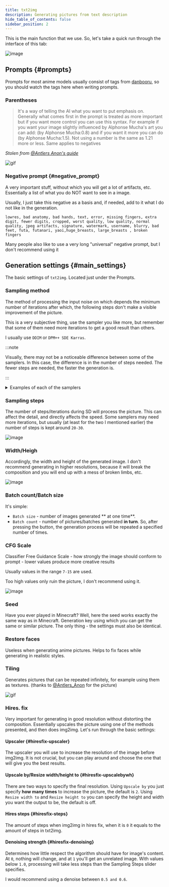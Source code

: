 ```yaml
---
title: txt2img
description: Generating pictures from text description
hide_table_of_contents: false
sidebar_position: 2
---
```

This is the main function that we use. So, let's take a quick run through the interface of this tab:

![image](/img/usage/txt2img/UzLRybm.png)

## Prompts {#prompts}
Prompts for most anime models usually consist of tags from [danbooru](https://danbooru.donmai.us), so you should watch the tags here when writing prompts.

### Parentheses

>It's a way of telling the AI what you want to put emphasis on. Generally what comes first in the prompt is treated as more important but if you want more control you can use this syntax. For example if you want your image slightly influenced by Alphonse Mucha's art you can add: (by Alphonse Mucha:0.8) and if you want it more you can do (by Alphonse Mucha:1.5). Not using a number is the same as 1.21 more or less. Same applies to negatives

*Stolen from [@Antlers Anon's guide](https://antlers-anon.fanbox.cc/posts/5250143)*

![gif](/img/usage/txt2img/rkBTn3u.gif)

### Negative prompt {#negative_prompt}

A very important stuff, without which you will get a lot of artifacts, etc. Essentially a list of what you do NOT want to see in a image.

Usually, I just take this negative as a basis and, if needed, add to it what I do not like in the generation.

```
lowres, bad anatomy, bad hands, text, error, missing fingers, extra digit, fewer digits, cropped, worst quality, low quality, normal quality, jpeg artifacts, signature, watermark, username, blurry, bad feet, futa, futanari, yaoi,huge_breasts, large_breasts , broken fingers
```

Many people also like to use a very long "universal" negative prompt, but I don't recommend using it

## Generation settings {#main_settings}
The basic settings of `txt2img`. Located just under the Prompts.

### Sampling method
The method of processing the input noise on which depends the minimum number of iterations after which, the following steps don't make a visible improvement of the picture.

This is a very subjective thing, use the sampler you like more, but remember that some of them need more iterations to get a good result than others.

I usually use `DDIM` or `DPM++ SDE Karras`.

:::note

Visually, there may not be a noticeable difference between some of the samplers. In this case, the difference is in the number of steps needed.  The fewer steps are needed, the faster the generation is.

:::

<details>
<summary>Examples of each of the samplers</summary>
    <div>

![image](/img/usage/txt2img/dM98n2Z.jpeg)
![image](/img/usage/txt2img/L6ZVq3l.jpeg)

<details>
<summary>Information about generating examples</summary>
    
Prompt:

```
best quality, 1girl, small breasts, japanese armor, red hair, long hair, 
red eyes, fox ears, animal_ear_fluff, holding weapon, bow \(weapon\),holding bow \(weapon\),
```
Negative prompt: 

```
 lowres, bad anatomy, bad hands, text, error, missing fingers, extra digit, fewer digits, cropped, worst quality, low quality, normal quality, jpeg artifacts, signature, watermark, username, blurry, bad feet, futa, futanari, yaoi,huge_breasts, large_breasts , (demon horns:1.1), blood, ribs, rebs, realistic face, broken fingers, earrings, hair ornament, loli, bad hands, bad fingers, thick thighs, pubic hair
```
Settings:

```text
Steps: 70, CFG scale: 11, Size: 512x920, Model hash: 0873291ac5
Model: AbyssOrangeMix2_nsfw, Clip skip: 2, ENSD: 31337,
```

</details>

</div>
</details>

### Sampling steps

The number of steps/iterations during SD will process the picture. This can affect the detail, and directly affects the speed. Some samplers may need more iterations, but usually (at least for the two I mentioned earlier) the number of steps is kept around `20-30`.

![image](/img/usage/txt2img/ITpi1fJ.jpeg)

### Width/Heigh

Accordingly, the width and height of the generated image.
I don't recommend generating in higher resolutions, because it will break the composition and you will end up with a mess of broken limbs, etc.

![image](/img/usage/txt2img/u4UCAjv.jpeg)

### Batch count/Batch size

It's simple:
* `Batch size` - number of images generated ** at one time**.
* `Batch count` - number of pictures/batches generated **in turn**. So, after pressing the button, the generation process will be repeated a specified number of times.

### CFG Scale

Classifier Free Guidance Scale - how strongly the image should conform to prompt - lower values produce more creative results

Usually values in the range `7-15` are used.

Too high values only ruin the picture, I don't recommend using it.

![image](/img/usage/txt2img/IAtLwsl.jpeg)

### Seed

Have you ever played in Minecraft? Well, here the seed works exactly the same way as in Minecraft. Generation key using which you can get the same or similar picture. The only thing - the settings must also be identical.

### Restore faces

Useless when generating anime pictures. Helps to fix faces while generating in realistic styles.

### Tiling

Generates pictures that can be repeated infinitely, for example using them as textures. (thanks to [@Antlers_Anon](https://antlers-anon.fanbox.cc/posts/5250143) for the picture)

![gif](/img/usage/txt2img/ezxgarP.gif)

### Hires. fix

Very important for generating in good resolution without distorting the composition. 
Essentially upscales the picture using one of the methods presented, and then does img2img.
Let's run through the basic settings:

#### Upscaler {#hiresfix-upscaler}

The upscaler you will use to increase the resolution of the image before img2img. It is not crucial, but you can play around and choose the one that will give you the best results.

#### Upscale by/Resize width/height to {#hiresfix-upscalebywh}

There are two ways to specify the final resolution. Using `Upscale by` you just specify **how many times** to increase the picture, the default is `2`.
Using `Resize width to` and `Resize height to` you can specify the height and width you want the output to be, the default is off.

#### Hires steps {#hiresfix-steps}

The amount of steps when img2img in hires fix, when it is `0` it equals to the amount of steps in txt2img.

#### Denoising strength {#hiresfix-denoising}

Determines how little respect the algorithm should have for image's content. At `0`, nothing will change, and at `1` you'll get an unrelated image. With values below `1.0`, processing will take less steps than the Sampling Steps slider specifies.

I would recommend using a denoise between `0.5 and 0.6`.



